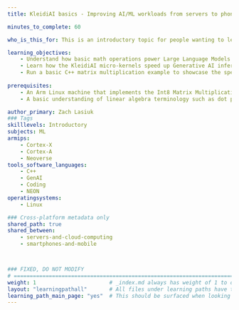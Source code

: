 ```yaml
---
title: KleidiAI basics - Improving AI/ML workloads from servers to phones

minutes_to_complete: 60

who_is_this_for: This is an introductory topic for people wanting to learn how Generative AI workloads execute on hardware, and how KleidiAI accelerates it.

learning_objectives: 
    - Understand how basic math operations power Large Language Models.
    - Learn how the KleidiAI micro-kernels speed up Generative AI inference performance.
    - Run a basic C++ matrix multiplication example to showcase the speedup the KleidiAI micro-kernels deliver.
    
prerequisites:
    - An Arm Linux machine that implements the Int8 Matrix Multiplication (*i8mm*) architecture feature; this example uses an AWS Graviton 3 instance. Instructions on setting up an Arm-based server are [found here](https://learn.arm.com/learning-paths/servers-and-cloud-computing/csp/aws/).
    - A basic understanding of linear algebra terminology such as dot product and matrix multiplication.

author_primary: Zach Lasiuk
### Tags
skilllevels: Introductory 
subjects: ML
armips:
    - Cortex-X
    - Cortex-A
    - Neoverse
tools_software_languages:
    - C++
    - GenAI
    - Coding
    - NEON
operatingsystems:
    - Linux

### Cross-platform metadata only
shared_path: true
shared_between:
    - servers-and-cloud-computing
    - smartphones-and-mobile



### FIXED, DO NOT MODIFY
# ================================================================================
weight: 1                       # _index.md always has weight of 1 to order correctly
layout: "learningpathall"       # All files under learning paths have this same wrapper
learning_path_main_page: "yes"  # This should be surfaced when looking for related content. Only set for _index.md of learning path content.
---
```

